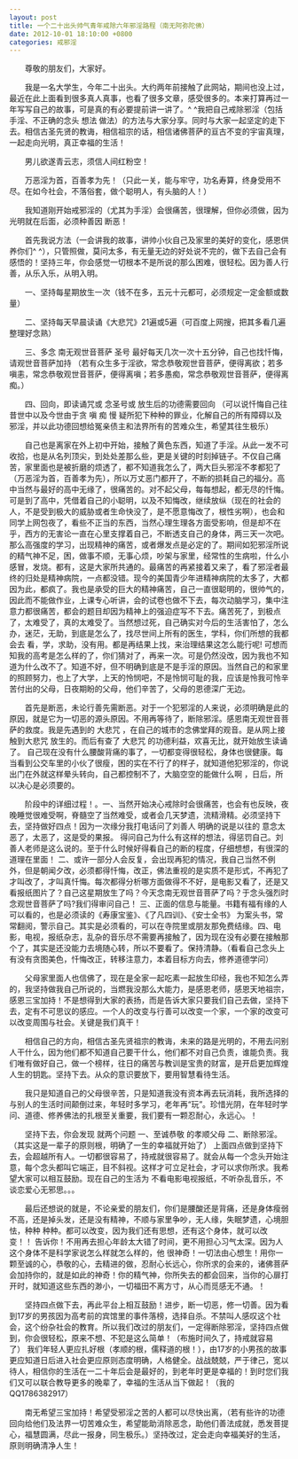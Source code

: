 ```yaml
---
layout: post
title: 一个二十出头帅气青年戒除六年邪淫路程（南无阿弥陀佛）
date: 2012-10-01 18:10:00 +0800
categories: 戒邪淫
---
```


　　尊敬的朋友们，大家好。
　　我是一名大学生，今年二十出头。大约两年前接触了此网站，期间也没上过，最近在此上面看到很多真人真事，也看了很多文章，感受很多的。本来打算再过一年写写自己的故事，可是真的有必要提前讲一讲了。^ ^我把自己戒除邪淫（包括手淫、不正确的念头 想法 做法）的方法与大家分享。同时与大家一起坚定的走下去。相信古圣先贤的教诲，相信祖宗的话，相信诸佛菩萨的亘古不变的宇宙真理，一起走向光明，真正幸福的生活！
　　男儿欲遂青云志，须信人间红粉空！
　　万恶淫为首，百善孝为先！（只此一关，能与牢守，功名寿算，终身受用不尽。在如今社会，不落俗套，做个聪明人，有头脑的人！）
　　我知道刚开始戒邪淫的（尤其为手淫）会很痛苦，很理解，但你必须做，因为光明就在后面，必须种善因 断恶！
　　首先我说方法（一会讲我的故事，讲帅小伙自己及家里的美好的变化，感恩供养你们^ ^），只管照做，莫问太多，有无量无边的好处说不完的，做下去自己会有感悟的！坚持三年，你会感觉一切根本不是所说的那么困难，很轻松。因为善人行善，从乐入乐，从明入明。
　　一、坚持每星期放生一次（钱不在多，五元十元都可，必须规定一定金额或数量）
　　二、坚持每天早晨读诵《大悲咒》21遍或5遍（可百度上网搜，把其多看几遍整理好念熟）
　　三、多念 南无观世音菩萨 圣号 最好每天几次一次十五分钟，自己也找忏悔，请观世音菩萨加持 （若有众生多于淫欲，常念恭敬观世音菩萨，便得离欲；若多嗔恚，常念恭敬观世音菩萨，便得离嗔；若多愚痴，常念恭敬观世音菩萨，便得离痴。）
　　四、回向，即读诵咒或 念圣号或 放生后的功德需要回向 （可以说忏悔自己往昔世中以及今世由于贪 嗔 痴 慢 疑所犯下种种的罪业，化解自己的所有障碍以及邪淫，并以此功德回想给冤亲债主和法界所有的苦难众生，希望其往生极乐）
　　自己也是离家在外上初中开始，接触了黄色东西，知道了手淫。从此一发不可收拾，也是从名列顶尖，到处处差那么些，更是关键的时刻掉链子。不仅自己痛苦，家里面也是被折磨的烦透了，都不知道我怎么了，两大巨头邪淫不孝都犯了（万恶淫为首，百善孝为先），所以万丈恶门都开了，不断的损耗自己的福分。高中当然与最好的高中无缘了，很痛苦的。对不起父母，每每想起，都无尽的忏悔。可是到了高中，凭借着自己的小聪明，以及不知悔改，继续放纵（现在的社会的人，不是受到极大的威胁或者生命快没了，是不愿意悔改了，根性劣啊），也会和同学上网包夜了，看些不正当的东西，当然心理生理各方面受影响，但是却不在乎，西方的无害论一直在心里支撑着自己，不断透支自己的身体，两三天一次吧。那么高强度的学习，出现精神的痛苦，或者爆发点是必定的了。期间如犯邪淫所说的精气神不足，困，做事不顺，无事心烦，吵架与家里，经常性的生病啦，什么小感冒，发烧。都有，这是大家所共通的。最痛苦的再紧接着又来了，看了邪淫者最终的归处是精神病院，一点都没错。现今的美国青少年进精神病院的太多了，大都因为此，都疯了。我也是承受的巨大的精神痛苦，自己一直很聪明的，很帅气的，因此而不能做作业，上课专心听讲，会的试卷也做不下去，每次动脑学习，集中注意力都很痛苦，都会的题目却因为精神上的强迫症写不下去。痛苦死了，到极点了，太难受了，真的太难受了。当然想过死，自己确实对今后的生活害怕了，怎么办，迷茫，无助，到底是怎么了，找尽世间上所有的医生，学科，你们所想的我都会去 看，学，求助，没有用。都是再结果上找，来治理结果这怎么能行呢! 可想而知我的高考是怎么样的了，你们猜对了，再来一次。可是仍然没改，因为我也不知道为什么改不了。知道不好，但不明确到底是不是手淫的原因。当然自己的和家里的照顾努力，也上了大学，上天的怜悯吧，不是怜悯可耻的我，应该是怜我可怜辛苦付出的父母，日夜期盼的父母，他们辛苦了，父母的恩德深广无边。
　　首先是断恶，未论行善先需断恶。对于一个犯邪淫的人来说，必须明确是此的原因，就是它为一切恶的源头原因。不用再等待了，断除邪淫。感恩南无观世音菩萨的救度。我是先遇到的 大悲咒 ，在自己的城市的念佛堂拜的观音。是从网上接触到大悲咒 放生的。而后有查了 大悲咒 的功德利益，欢喜无比，就开始放生读诵了。 自己现在没有什么腰酸背痛的事了，一切都变得很轻松，身体也很健康。每当看到公交车里的小伙了很瘦，困的实在不行了的样子，就知道他犯邪淫的，你说出门在外就这样晕头转向，自己都控制不了，大脑空空的能做什么啊 ，日后，所以决心是必须要的。
　　阶段中的详细过程！。一、当然开始决心戒除时会很痛苦，也会有也反映，夜晚睡觉很难受啊，脊髓空了当然难受，或者会几天梦遗，流精滑精。必须坚持下去，坚持做好四点！因为一次缘分我打电话问了刘善人 明确的说是以往的 意念太恶了，太恶了，这是受的果报。 得问自己为什么有这样的想法，得惩罚自己。刘善人老师是这么说的。至于什么时候好得看自己的断的程度，仔细想想，有很深的道理在里面！ 二、或许一部分人会反复，会出现再犯的情况，我自己当然不例外，但是朝闻夕改，必须都得忏悔，改正，佛法重视的是实质不是形式，不再犯了才叫改了，才叫真忏悔。每次都得分析哪方面做得不不好，是电影又看了，还是又看报纸图片了？自己这星期放生了吗？今天念南无观世音菩萨了吗？于念头强烈时念观世音菩萨了吗?我们得审问自己！ 三、正面的信息与能量。书籍有福有缘的人可以看的，也是必须读的《寿康宝鉴》、《了凡四训》、《安士全书》 为案头书，常常翻阅，警示自己。其实是必须看的，可以在寺院里或朋友那免费结缘。四、电影，电视，报纸杂志，乱杂的音乐尽不需要再接触了，因为现在没有必要在接触那个了，其实是还没能力去境随心转，所以不要看了。保持清静。（看看自己念头上有没有贪图美色，忏悔改正，转移注意力，本着目标方向去，修养道德学问）
　　父母家里面人也信佛了，现在是全家一起吃素一起放生印经，我也不知怎么弄的，我坚持做我自己所说的，当燃我没那么大能力，是感恩老师，感恩天地祖宗，感恩三宝加持！不是想得到大家的表扬，而是告诉大家只要我们自己去做，坚持下去，定有不可思议的感应。一个人的改变与行善可以改变一个家，一个家的改变可以改变周围与社会。关键是我们真干！
　　相信自己的方向，相信古圣先贤祖宗的教诲，未来的路是光明的，不用去问别人干什么，因为他们都不知道自己要干什么，他们都不对自己负责，谁能负责。我们唯有做好自己，做一个榜样，往日的痛苦与教训是宝贵的财富，是开启更加辉煌人生的钥匙。坚持下去。从众的意识要放下，要用智慧看待生活。
　　我只是知道自己的父母很辛苦，只是知道我没有资本再去玩消耗，我所选择的与别人的生活时间颠倒过来，年轻时多学习，老年再“玩”。珍惜光阴，在年轻时学问、道德、修养佛法的扎根至关重要，我们要有一颗忍耐心，永远心。！
　　坚持下去，你会发现 就两个问题 一、至诚恭敬 的孝顺父母 二、断除邪淫。（其实这是一辈子的原则根，明确了一生的幸福就开始了） 上面四点做到坚持下去，会超越所有人。一切都很容易了，持戒就很容易了。就会从每一个念头开始注意，每个念头都叫它端正，目不斜视。这样才可立足社会，才可以求你所求。我希望大家可以相互鼓励。现在自己的生活为 不看电影电视报纸，不听杂乱音乐，不谈恋爱心无邪思。。。
　　最后还想说的就是，不论亲爱的朋友们，你们是腰酸还是背痛，还是身体瘦弱不高，还是掉头发，还是没有精神，不顺与家里争吵，无人缘，失眠梦遗，心境胆怯，种种 种种。都可以改变，因为我们还有思想，还有这个身体，就可以改变！！ 告诉你！不用再去担心年龄太大错了时间，更不用担心习气太深。因为人这个身体不是科学家说怎么样就怎么样的，他 很神奇！一切法由心想生！用你一颗至诚的心，恭敬的心，去精进的做，忍耐心长远心，你所求的会来的，诸佛菩萨会加持你的，就是如此的神奇！你的精气神，你所失去的都会回来，当你的心扉打开时，就知道这些东西的渺小，一切福田不离方寸，从心而觅感无不通。！
　　坚持四点做下去，再此平台上相互鼓励！进步，断一切恶，修一切善。因为看到17岁的男孩因为高考前的宾馆里的事件落榜，选择自杀。不禁叫人感叹这个社会，这个纷杂社会的教育。所以我们改过的朋友们，一定得断除邪淫，坚持四点做到，你会很轻松，原来不想、不犯是这么简单！（布施时间久了，持戒就容易了） 我们年轻人更应扎好根（孝顺的根，儒释道的根！），由17岁的小男孩的故事更应知道日后进入社会更应原则态度明确，人格健全。战战兢兢，严于律己，宽以待人，相信你的生活在一二十年后会是最好的，到老年时更是幸福的！到时您们我们又可以联合教导更多的晚辈了，幸福的生活从当下做起！（我的QQ1786382917）
　　南无希望三宝加持！希望受邪淫之苦的人都可以尽快出离，（若有些许的功德回向给他们及法界一切苦难众生，希望能助消除恶念，助他们善法成就，悉发菩提心，福慧圆满，尽此一报身，同生极乐。）坚持改过，定会走向幸福美好的生活，原则明确清净人生！